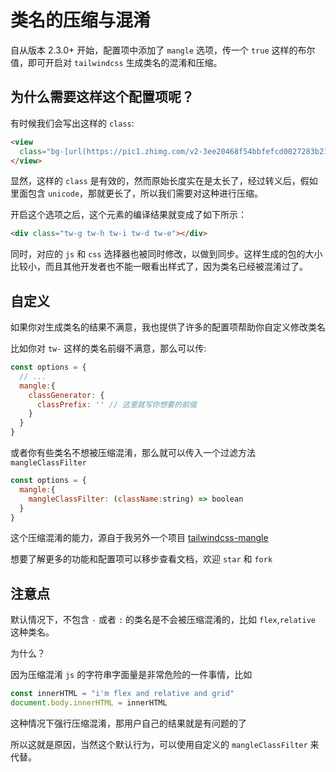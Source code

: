 # 类名的压缩与混淆

自从版本 2.3.0+ 开始，配置项中添加了 `mangle` 选项，传一个 `true` 这样的布尔值，即可开启对 `tailwindcss` 生成类名的混淆和压缩。

## 为什么需要这样这个配置项呢？

有时候我们会写出这样的 `class`:

```html
<view
  class="bg-[url(https://pic1.zhimg.com/v2-3ee20468f54bbfefcd0027283b21aaa8_720w.jpg)] bg-[length:100%_100%] bg-no-repeat w-screen h-[41.54vw]">
</view>
```

显然，这样的 `class` 是有效的，然而原始长度实在是太长了，经过转义后，假如里面包含 `unicode`，那就更长了，所以我们需要对这种进行压缩。

开启这个选项之后，这个元素的编译结果就变成了如下所示：

```html
<div class="tw-g tw-h tw-i tw-d tw-e"></div>
```

同时，对应的 `js` 和 `css` 选择器也被同时修改，以做到同步。这样生成的包的大小比较小，而且其他开发者也不能一眼看出样式了，因为类名已经被混淆过了。

## 自定义

如果你对生成类名的结果不满意，我也提供了许多的配置项帮助你自定义修改类名

比如你对 `tw-` 这样的类名前缀不满意，那么可以传:

```js
const options = {
  // ...
  mangle:{
    classGenerator: {
      classPrefix: '' // 这里就写你想要的前缀
    }
  }
}
```

或者你有些类名不想被压缩混淆，那么就可以传入一个过滤方法 `mangleClassFilter`

```js
const options = {
  mangle:{
    mangleClassFilter: (className:string) => boolean
  }
}
```

这个压缩混淆的能力，源自于我另外一个项目 [tailwindcss-mangle](https://github.com/sonofmagic/tailwindcss-mangle)

想要了解更多的功能和配置项可以移步查看文档，欢迎 `star` 和 `fork`

## 注意点

默认情况下，不包含 `-` 或者 `:` 的类名是不会被压缩混淆的，比如 `flex`,`relative` 这种类名。

为什么？

因为压缩混淆 `js` 的字符串字面量是非常危险的一件事情，比如

```js
const innerHTML = "i'm flex and relative and grid"
document.body.innerHTML = innerHTML
```

这种情况下强行压缩混淆，那用户自己的结果就是有问题的了

所以这就是原因，当然这个默认行为，可以使用自定义的 `mangleClassFilter` 来代替。
